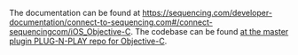 The documentation can be found at https://sequencing.com/developer-documentation/connect-to-sequencing.com#/connect-sequencingcom/iOS_Objective-C.
The codebase can be found [at the master plugin PLUG-N-PLAY repo for Objective-C](https://github.com/SequencingDOTcom/RTP-API-iOS-Objective-C-Master-Plugin-Plug-n-Play-Sample).